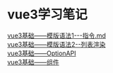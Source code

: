 # vue3学习笔记

[vue3基础——模版语法1---指令.md](模版语法1---指令.md)  
[vue3基础——模版语法2--列表渲染](模版语法2--列表渲染.md)  
[vue3基础——OptionAPI](OptionAPI.md)  
[vue3基础——组件](组件化基础--组件通信.md)  

